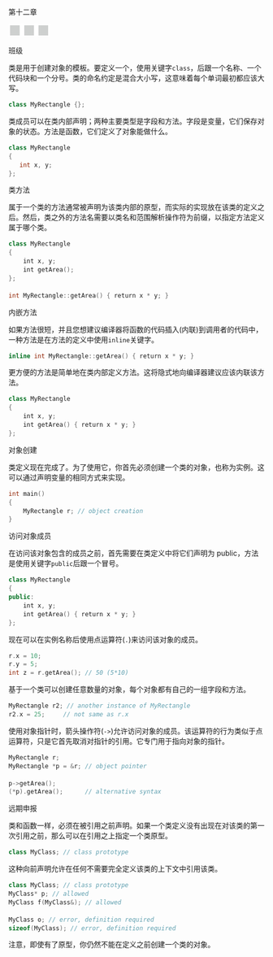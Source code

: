 第十二章

![image](img/frontdot.jpg)

班级

类是用于创建对象的模板。要定义一个，使用关键字`class`，后跟一个名称、一个代码块和一个分号。类的命名约定是混合大小写，这意味着每个单词最初都应该大写。

```cpp
class MyRectangle {};
```

类成员可以在类内部声明；两种主要类型是字段和方法。字段是变量，它们保存对象的状态。方法是函数，它们定义了对象能做什么。

```cpp
class MyRectangle
{
   int x, y;
};
```

类方法

属于一个类的方法通常被声明为该类内部的原型，而实际的实现放在该类的定义之后。然后，类之外的方法名需要以类名和范围解析操作符为前缀，以指定方法定义属于哪个类。

```cpp
class MyRectangle
{
    int x, y;
    int getArea();
};

int MyRectangle::getArea() { return x * y; }
```

内嵌方法

如果方法很短，并且您想建议编译器将函数的代码插入(内联)到调用者的代码中，一种方法是在方法的定义中使用`inline`关键字。

```cpp
inline int MyRectangle::getArea() { return x * y; }
```

更方便的方法是简单地在类内部定义方法。这将隐式地向编译器建议应该内联该方法。

```cpp
class MyRectangle
{
    int x, y;
    int getArea() { return x * y; }
};
```

对象创建

类定义现在完成了。为了使用它，你首先必须创建一个类的对象，也称为实例。这可以通过声明变量的相同方式来实现。

```cpp
int main()
{
    MyRectangle r; // object creation
}
```

访问对象成员

在访问该对象包含的成员之前，首先需要在类定义中将它们声明为 public，方法是使用关键字`public`后跟一个冒号。

```cpp
class MyRectangle
{
public:
    int x, y;
    int getArea() { return x * y; }
};
```

现在可以在实例名称后使用点运算符(`.`)来访问该对象的成员。

```cpp
r.x = 10;
r.y = 5;
int z = r.getArea(); // 50 (5*10)
```

基于一个类可以创建任意数量的对象，每个对象都有自己的一组字段和方法。

```cpp
MyRectangle r2; // another instance of MyRectangle
r2.x = 25;     // not same as r.x
```

使用对象指针时，箭头操作符(`->`)允许访问对象的成员。该运算符的行为类似于点运算符，只是它首先取消对指针的引用。它专门用于指向对象的指针。

```cpp
MyRectangle r;
MyRectangle *p = &r; // object pointer

p->getArea();
(*p).getArea();      // alternative syntax
```

远期申报

类和函数一样，必须在被引用之前声明。如果一个类定义没有出现在对该类的第一次引用之前，那么可以在引用之上指定一个类原型。

```cpp
class MyClass; // class prototype
```

这种向前声明允许在任何不需要完全定义该类的上下文中引用该类。

```cpp
class MyClass; // class prototype
MyClass* p; // allowed
MyClass f(MyClass&); // allowed

MyClass o; // error, definition required
sizeof(MyClass); // error, definition required
```

注意，即使有了原型，你仍然不能在定义之前创建一个类的对象。